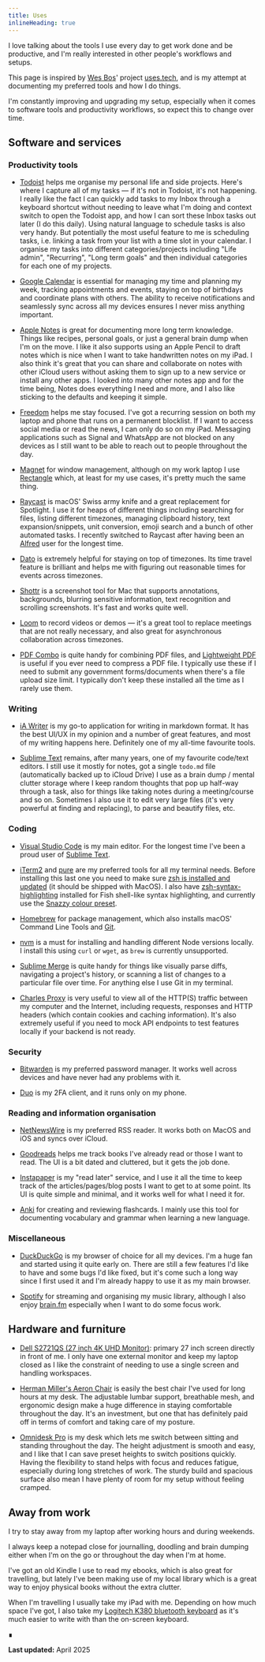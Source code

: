 ```yaml
---
title: Uses
inlineHeading: true
---
```


I love talking about the tools I use every day to get work done and be productive, and I'm really interested in other people's workflows and
setups.

This page is inspired by [Wes Bos](https://wesbos.com)' project [uses.tech](https://uses.tech), and is my attempt at documenting my
preferred tools and how I do things.

I'm constantly improving and upgrading my setup, especially when it comes to software tools and productivity workflows, so expect this to
change over time.

## Software and services

### Productivity tools

- [Todoist](https://todoist.com) helps me organise my personal life and side projects. Here's where I capture all of my tasks — if it's not
  in Todoist, it's not happening. I really like the fact I can quickly add tasks to my Inbox through a keyboard shortcut without needing to
  leave what I'm doing and context switch to open the Todoist app, and how I can sort these Inbox tasks out later (I do this daily). Using
  natural language to schedule tasks is also very handy. But potentially the most useful feature to me is scheduling tasks, i.e. linking a
  task from your list with a time slot in your calendar. I organise my tasks into different categories/projects including "Life admin",
  "Recurring", "Long term goals" and then individual categories for each one of my projects.

- [Google Calendar](https://calendar.google.com) is essential for managing my time and planning my week, tracking appointments and events,
  staying on top of birthdays and coordinate plans with others. The ability to receive notifications and seamlessly sync across all my
  devices ensures I never miss anything important.

- [Apple Notes](https://icloud.com/notes) is great for documenting more long term knowledge. Things like recipes, personal goals, or just a
  general brain dump when I'm on the move. I like it also supports using an Apple Pencil to draft notes which is nice when I want to take
  handwritten notes on my iPad. I also think it's great that you can share and collaborate on notes with other iCloud users without asking
  them to sign up to a new service or install any other apps. I looked into many other notes app and for the time being, Notes does
  everything I need and more, and I also like sticking to the defaults and keeping it simple.

- [Freedom](https://freedom.to) helps me stay focused. I've got a recurring session on both my laptop and phone that runs on a permanent
  blocklist. If I want to access social media or read the news, I can only do so on my iPad. Messaging applications such as Signal and
  WhatsApp are not blocked on any devices as I still want to be able to reach out to people throughout the day.

- [Magnet](https://magnet.crowdcafe.com) for window management, although on my work laptop I use [Rectangle](https://rectangleapp.com)
  which, at least for my use cases, it's pretty much the same thing.

- [Raycast](https://raycast.com/) is macOS' Swiss army knife and a great replacement for Spotlight. I use it for heaps of different things
  including searching for files, listing different timezones, managing clipboard history, text expansion/snippets, unit conversion, emoji
  search and a bunch of other automated tasks. I recently switched to Raycast after having been an [Alfred](https://alfredapp.com) user for
  the longest time.

- [Dato](https://sindresorhus.com/dato) is extremely helpful for staying on top of timezones. Its time travel feature is brilliant and helps
  me with figuring out reasonable times for events across timezones.

- [Shottr](https://shottr.cc) is a screenshot tool for Mac that supports annotations, backgrounds, blurring sensitive information, text
  recognition and scrolling screenshots. It's fast and works quite well.

- [Loom](https://loom.com) to record videos or demos — it's a great tool to replace meetings that are not really necessary, and also great
  for asynchronous collaboration across timezones.

- [PDF Combo](https://apps.apple.com/au/app/pdfcombo/id1030461463) is quite handy for combining PDF files, and
  [Lightweight PDF](https://apps.apple.com/au/app/lightweight-pdf/id1450640351) is useful if you ever need to compress a PDF file. I
  typically use these if I need to submit any government forms/documents when there's a file upload size limit. I typically don't keep these
  installed all the time as I rarely use them.

### Writing

- [iA Writer](https://ia.net/writer) is my go-to application for writing in markdown format. It has the best UI/UX in my opinion and a
  number of great features, and most of my writing happens here. Definitely one of my all-time favourite tools.

- [Sublime Text](https://sublimetext.com) remains, after many years, one of my favourite code/text editors. I still use it mostly for notes,
  got a single `todo.md` file (automatically backed up to iCloud Drive) I use as a brain dump / mental clutter storage where I keep random
  thoughts that pop up half-way through a task, also for things like taking notes during a meeting/course and so on. Sometimes I also use it
  to edit very large files (it's very powerful at finding and replacing), to parse and beautify files, etc.

### Coding

- [Visual Studio Code](https://code.visualstudio.com) is my main editor. For the longest time I've been a proud user of
  [Sublime Text](https://sublimetext.com).

- [iTerm2](https://iterm2.com) and [pure](https://github.com/sindresorhus/pure) are my preferred tools for all my terminal needs. Before
  installing this last one you need to make sure
  [zsh is installed and updated](https://github.com/robbyrussell/oh-my-zsh/wiki/Installing-ZSH#zsh) (it should be shipped with MacOS). I
  also have [zsh-syntax-highlighting](https://github.com/zsh-users/zsh-syntax-highlighting) installed for Fish shell-like syntax
  highlighting, and currently use the [Snazzy colour preset](https://github.com/sindresorhus/iterm2-snazzy).

- [Homebrew](https://brew.sh) for package management, which also installs macOS' Command Line Tools and [Git](http://git-scm.com).

- [nvm](https://github.com/creationix/nvm) is a must for installing and handling different Node versions locally. I install this using
  `curl` or `wget`, as `brew` is currently unsupported.

- [Sublime Merge](https://sublimemerge.com) is quite handy for things like visually parse diffs, navigating a project's history, or scanning
  a list of changes to a particular file over time. For anything else I use Git in my terminal.

- [Charles Proxy](https://charlesproxy.com) is very useful to view all of the HTTP(S) traffic between my computer and the Internet,
  including requests, responses and HTTP headers (which contain cookies and caching information). It's also extremely useful if you need to
  mock API endpoints to test features locally if your backend is not ready.

### Security

- [Bitwarden](https://bitwarden.com) is my preferred password manager. It works well across devices and have never had any problems with it.

- [Duo](https://duo.com) is my 2FA client, and it runs only on my phone.

### Reading and information organisation

- [NetNewsWire](https://netnewswire.com) is my preferred RSS reader. It works both on MacOS and iOS and syncs over iCloud.

- [Goodreads](https://goodreads.com) helps me track books I've already read or those I want to read. The UI is a bit dated and cluttered,
  but it gets the job done.

- [Instapaper](https://instapaper.com) is my "read later" service, and I use it all the time to keep track of the articles/pages/blog posts
  I want to get to at some point. Its UI is quite simple and minimal, and it works well for what I need it for.

- [Anki](https://apps.ankiweb.net) for creating and reviewing flashcards. I mainly use this tool for documenting vocabulary and grammar when
  learning a new language.

### Miscellaneous

- [DuckDuckGo](https://duckduckgo.com/app) is my browser of choice for all my devices. I'm a huge fan and started using it quite early on.
  There are still a few features I'd like to have and some bugs I'd like fixed, but it's come such a long way since I first used it and I'm
  already happy to use it as my main browser.

- [Spotify](https://spotify.com) for streaming and organising my music library, although I also enjoy [brain.fm](https://brain.fm)
  especially when I want to do some focus work.

## Hardware and furniture

- [Dell S2721QS (27 inch 4K UHD Monitor)](https://dell.com/en-au/shop/dell-27-4k-uhd-monitor-s2721qs/apd/210-axfo/monitors-monitor-accessories):
  primary 27 inch screen directly in front of me. I only have one external monitor and keep my laptop closed as I like the constraint of
  needing to use a single screen and handling workspaces.

- [Herman Miller's Aeron Chair](https://hermanmiller.com/en_au/products/seating/office-chairs/aeron-chairs/) is easily the best chair I've
  used for long hours at my desk. The adjustable lumbar support, breathable mesh, and ergonomic design make a huge difference in staying
  comfortable throughout the day. It's an investment, but one that has definitely paid off in terms of comfort and taking care of my
  posture.

- [Omnidesk Pro](https://theomnidesk.com.au/products/omnidesk-pro) is my desk which lets me switch between sitting and standing throughout
  the day. The height adjustment is smooth and easy, and I like that I can save preset heights to switch positions quickly. Having the
  flexibility to stand helps with focus and reduces fatigue, especially during long stretches of work. The sturdy build and spacious surface
  also mean I have plenty of room for my setup without feeling cramped.

## Away from work

I try to stay away from my laptop after working hours and during weekends.

I always keep a notepad close for journalling, doodling and brain dumping either when I'm on the go or throughout the day when I'm at home.

I've got an old Kindle I use to read my ebooks, which is also great for travelling, but lately I've been making use of my local library
which is a great way to enjoy physical books without the extra clutter.

When I'm travelling I usually take my iPad with me. Depending on how much space I've got, I also take my
[Logitech K380 bluetooth keyboard](https://logitech.com/en-au/shop/p/k380-multi-device.920-011145) as it's much easier to write with than
the on-screen keyboard.

∎

**Last updated:** April 2025
